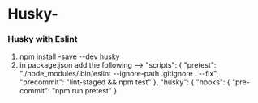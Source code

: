 # Husky-
### Husky with Eslint
1) npm install -save --dev husky
2) in package.json add the following -->
  "scripts": {
    "pretest": "./node_modules/.bin/eslint --ignore-path .gitignore . --fix",
    "precommit": "lint-staged && npm test"
  },  "husky": {
    "hooks": {
      "pre-commit": "npm run pretest"
    }
